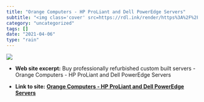```yaml
---
title: "Orange Computers - HP ProLiant and Dell PowerEdge Servers"
subtitle: "<img class='cover' src=https://rdl.ink/render/https%3A%2F%2Fwww.orangecomputers.com%2Fnode>"
category: "uncategorized"
tags: []
date: "2021-04-06"
type: "rain"
---
```

<img class="cover" src=https://rdl.ink/render/https%3A%2F%2Fwww.orangecomputers.com%2Fnode>



* **Web site excerpt:** Buy professionally refurbished custom built servers - Orange Computers - HP ProLiant and Dell PowerEdge Servers

* **Link to site:** **[Orange Computers - HP ProLiant and Dell PowerEdge Servers](https://www.orangecomputers.com/node)**